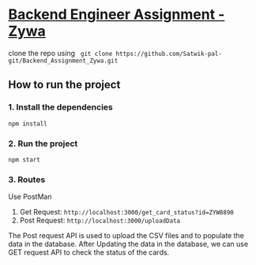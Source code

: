 # <a href="" target="_blank">Backend Engineer Assignment - Zywa</a>


clone the repo using
` git clone https://github.com/Satwik-pal-git/Backend_Assignment_Zywa.git`

## How to run the project

### 1. Install the dependencies

`npm install`

### 2. Run the project

`npm start`

### 3. Routes
Use PostMan
1. Get Request: `http://localhost:3000/get_card_status?id=ZYW8890`  
2. Post Request: `http://localhost:3000/uploadData` 

The Post request API is used to upload the CSV files and to populate the data in the database. 
After Updating the data in the database, we can use GET request API to check the status of the cards.  



